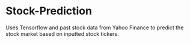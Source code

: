 # Stock-Prediction
Uses Tensorflow and past stock data from Yahoo Finance to predict the stock market based on inputted stock tickers.
